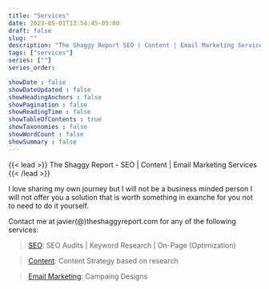 ```yaml
---
title: "Services"
date: 2023-05-01T13:54:45-05:00
draft: false
slug: ""
description: "The Shaggy Report SEO | Content | Email Marketing Services"
tags: ["services"]
series: [""]
series_order: 

showDate : false
showDateUpdated : false
showHeadingAnchors : false
showPagination : false
showReadingTime : false
showTableOfContents : true
showTaxonomies : false 
showWordCount : false
showSummary : false
---
```

{{< lead >}}
The Shaggy Report - SEO | Content | Email Marketing Services
{{< /lead >}}

I love sharing my own journey but I will not be a business minded person I will not offer you a solution that is worth something in exanche for you not to need to do it yourself.

Contact me at javier(@)theshaggyreport.com for any of the following services:

>[SEO](): SEO Audits | Keyword Research | On-Page (Optimization)
	
>[Content](): Content Strategy based on research
	
>[Email Marketing](): Campaing Designs
	
